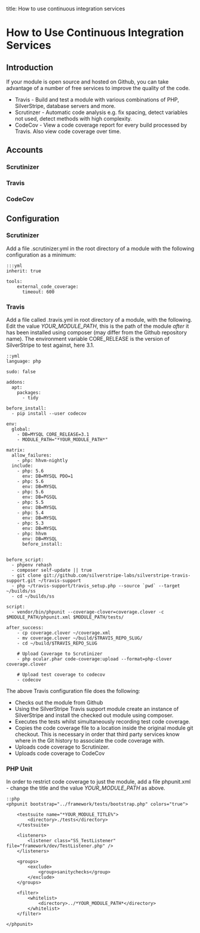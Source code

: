title: How to use continuous integration services

# How to Use Continuous Integration Services

## Introduction

If your module is open source and hosted on Github, you can take advantage of a number of free services to improve the quality of the code.

* Travis - Build and test a module with various combinations of PHP, SilverStripe, database servers and more.
* Scrutinzer - Automatic code analysis e.g. fix spacing, detect variables not used, detect methods with high complexity.
* CodeCov - View a code coverage report for every build processed by Travis.  Also view code coverage over time.

## Accounts
### Scrutinizer

### Travis

### CodeCov

## Configuration

### Scrutinizer

Add a file .scrutinizer.yml in the root directory of a module with the following configuration as a minimum:

    :::yml
    inherit: true

	tools:
	    external_code_coverage:
	      timeout: 600

### Travis

Add a file called .travis.yml in root directory of a module, with the following.  Edit the value *YOUR_MODULE_PATH*, this is the path of the module *after* it has been installed using composer (may differ from the Github repository name).  The environment variable CORE_RELEASE is the version of SilverStripe to test against, here 3.1.

    ::yml
    language: php

	sudo: false

	addons:
	  apt:
	    packages:
	      - tidy

	before_install:
	  - pip install --user codecov

	env:
	  global:
	    - DB=MYSQL CORE_RELEASE=3.1
	    - MODULE_PATH="*YOUR_MODULE_PATH*"

	matrix:
	  allow_failures:
	    - php: hhvm-nightly
	  include:
	    - php: 5.6
	      env: DB=MYSQL PDO=1
	    - php: 5.6
	      env: DB=MYSQL
	    - php: 5.6
	      env: DB=PGSQL
	    - php: 5.5
	      env: DB=MYSQL
	    - php: 5.4
	      env: DB=MYSQL
	    - php: 5.3
	      env: DB=MYSQL
	    - php: hhvm
	      env: DB=MYSQL
	      before_install:


	before_script:
	  - phpenv rehash
	  - composer self-update || true
	  - git clone git://github.com/silverstripe-labs/silverstripe-travis-support.git ~/travis-support
	  - php ~/travis-support/travis_setup.php --source `pwd` --target ~/builds/ss
	  - cd ~/builds/ss

	script:
	  - vendor/bin/phpunit --coverage-clover=coverage.clover -c $MODULE_PATH/phpunit.xml $MODULE_PATH/tests/

	after_success:
	    - cp coverage.clover ~/coverage.xml
	    - mv coverage.clover ~/build/$TRAVIS_REPO_SLUG/
	    - cd ~/build/$TRAVIS_REPO_SLUG

	    # Upload Coverage to Scrutinizer
	    - php ocular.phar code-coverage:upload --format=php-clover coverage.clover

	    # Upload test coverage to codecov
	    - codecov

The above Travis configuration file does the following:
* Checks out the module from Github
* Using the SilverStripe Travis support module create an instance of SilverStripe and install the checked out module using composer.
* Executes the tests whilst simultaneously recording test code coverage.
* Copies the code coverage file to a location inside the original module git checkout.  This is necessary
in order that third party services know where in the Git history to associate the code coverage with.
* Uploads code coverage to Scrutinizer.
* Uploads code coverage to CodeCov

### PHP Unit
In order to restrict code coverage to just the module, add a file phpunit.xml - change the title and the value *YOUR_MODULE_PATH* as above.

	::php
	<phpunit bootstrap="../framework/tests/bootstrap.php" colors="true">

		<testsuite name="*YOUR_MODULE_TITLE%">
			<directory>./tests</directory>
		</testsuite>

		<listeners>
			<listener class="SS_TestListener" file="framework/dev/TestListener.php" />
		</listeners>

		<groups>
			<exclude>
				<group>sanitychecks</group>
			</exclude>
		</groups>

		<filter>
	        <whitelist>
	            <directory>../*YOUR_MODULE_PATH*</directory>
	        </whitelist>
	    </filter>

	</phpunit>
